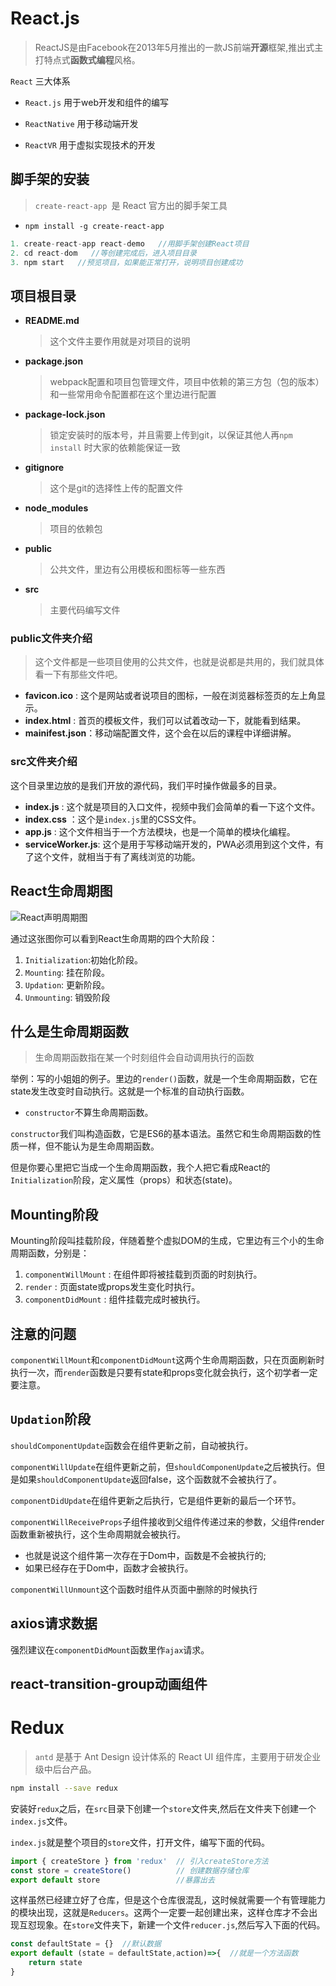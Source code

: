# React.js

> ReactJS是由Facebook在2013年5月推出的一款JS前端**开源**框架,推出式主打特点式**函数式编程**风格。

`React` 三大体系

* `React.js` 用于web开发和组件的编写

* `ReactNative` 用于移动端开发
* `ReactVR` 用于虚拟实现技术的开发

## 脚手架的安装

> `create-react-app `是 React 官方出的脚手架工具

* `npm install -g create-react-app`

```javascript
1. create-react-app react-demo   //用脚手架创建React项目
2. cd react-dom   //等创建完成后，进入项目目录
3. npm start   //预览项目，如果能正常打开，说明项目创建成功
```

## 项目根目录

* **README.md** 

  > 这个文件主要作用就是对项目的说明

* **package.json**

  > webpack配置和项目包管理文件，项目中依赖的第三方包（包的版本）和一些常用命令配置都在这个里边进行配置

* **package-lock.json**

  > 锁定安装时的版本号，并且需要上传到git，以保证其他人再`npm install` 时大家的依赖能保证一致

* **gitignore**

  > 这个是git的选择性上传的配置文件

* **node_modules**

  > 项目的依赖包

* **public**

  > 公共文件，里边有公用模板和图标等一些东西

* **src**

  > 主要代码编写文件

### public文件夹介绍

> 这个文件都是一些项目使用的公共文件，也就是说都是共用的，我们就具体看一下有那些文件吧。

- **favicon.ico** : 这个是网站或者说项目的图标，一般在浏览器标签页的左上角显示。
- **index.html** : 首页的模板文件，我们可以试着改动一下，就能看到结果。
- **mainifest.json**：移动端配置文件，这个会在以后的课程中详细讲解。

### src文件夹介绍

这个目录里边放的是我们开放的源代码，我们平时操作做最多的目录。

- **index.js** : 这个就是项目的入口文件，视频中我们会简单的看一下这个文件。
- **index.css** ：这个是`index.js`里的CSS文件。
- **app.js** : 这个文件相当于一个方法模块，也是一个简单的模块化编程。
- **serviceWorker.js**: 这个是用于写移动端开发的，PWA必须用到这个文件，有了这个文件，就相当于有了离线浏览的功能。

## React生命周期图

![React声明周期图](https://jspang.com/images/React1901.png)

通过这张图你可以看到React生命周期的四个大阶段：

1. `Initialization`:初始化阶段。
2. `Mounting`: 挂在阶段。
3. `Updation`: 更新阶段。
4. `Unmounting`: 销毁阶段

## 什么是生命周期函数

> 生命周期函数指在某一个时刻组件会自动调用执行的函数

举例：写的小姐姐的例子。里边的`render()`函数，就是一个生命周期函数，它在state发生改变时自动执行。这就是一个标准的自动执行函数。

- `constructor`不算生命周期函数。

`constructor`我们叫构造函数，它是ES6的基本语法。虽然它和生命周期函数的性质一样，但不能认为是生命周期函数。

但是你要心里把它当成一个生命周期函数，我个人把它看成React的`Initialization`阶段，定义属性（props）和状态(state)。

## Mounting阶段

Mounting阶段叫挂载阶段，伴随着整个虚拟DOM的生成，它里边有三个小的生命周期函数，分别是：

1. `componentWillMount` : 在组件即将被挂载到页面的时刻执行。
2. `render` : 页面state或props发生变化时执行。
3. `componentDidMount` : 组件挂载完成时被执行。

## **注意的问题**

`componentWillMount`和`componentDidMount`这两个生命周期函数，只在页面刷新时执行一次，而`render`函数是只要有state和props变化就会执行，这个初学者一定要注意。

## `Updation`阶段

`shouldComponentUpdate`函数会在组件更新之前，自动被执行。

`componentWillUpdate`在组件更新之前，但`shouldComponenUpdate`之后被执行。但是如果`shouldComponentUpdate`返回false，这个函数就不会被执行了。

`componentDidUpdate`在组件更新之后执行，它是组件更新的最后一个环节。

`componentWillReceiveProps`子组件接收到父组件传递过来的参数，父组件render函数重新被执行，这个生命周期就会被执行。

- 也就是说这个组件第一次存在于Dom中，函数是不会被执行的;
- 如果已经存在于Dom中，函数才会被执行。

`componentWillUnmount`这个函数时组件从页面中删除的时候执行

## axios请求数据

强烈建议在`componentDidMount`函数里作`ajax`请求。

## react-transition-group动画组件

# Redux

> `antd` 是基于 Ant Design 设计体系的 React UI 组件库，主要用于研发企业级中后台产品。

```sh
npm install --save redux
```

安装好`redux`之后，在`src`目录下创建一个`store`文件夹,然后在文件夹下创建一个`index.js`文件。

`index.js`就是整个项目的`store`文件，打开文件，编写下面的代码。

```js
import { createStore } from 'redux'  // 引入createStore方法
const store = createStore()          // 创建数据存储仓库
export default store                 //暴露出去
```

这样虽然已经建立好了仓库，但是这个仓库很混乱，这时候就需要一个有管理能力的模块出现，这就是`Reducers`。这两个一定要一起创建出来，这样仓库才不会出现互怼现象。在`store`文件夹下，新建一个文件`reducer.js`,然后写入下面的代码。

```js
const defaultState = {}  //默认数据
export default (state = defaultState,action)=>{  //就是一个方法函数
    return state
}
```